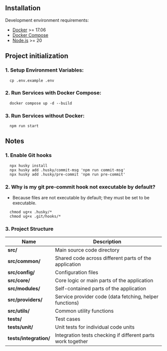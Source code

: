 ## Installation

Development environment requirements:
- [Docker](https://www.docker.com) >= 17.06
- [Docker Compose](https://docs.docker.com/compose/install/)
- [Node.js](https://nodejs.org/en/download/package-manager) >= 20

## Project initialization

### 1. Setup Environment Variables:
```shell
  cp .env.example .env
```
### 2. Run Services with Docker Compose:
```shell
  docker compose up -d --build
```

### 3. Run Services without Docker:
```shell
  npm run start
```

## Notes
### 1. Enable Git hooks

```shell
  npx husky install
  npx husky add .husky/commit-msg 'npm run commit-msg'
  npx husky add .husky/pre-commit 'npm run pre-commit'
```

### 2. Why is my git pre-commit hook not executable by default?

- Because files are not executable by default; they must be set to be executable.

```shell
  chmod ug+x .husky/*
  chmod ug+x .git/hooks/*
```

### 3. Project Structure

| Name                   | Description                                                 |
|------------------------|-------------------------------------------------------------|
| **src/**               | Main source code directory                                  |
| **src/common/**        | Shared code across different parts of the application       |
| **src/config/**        | Configuration files                                         |
| **src/core/**          | Core logic or main parts of the application                 |
| **src/modules/**       | Self-contained parts of the application                     |
| **src/providers/**     | Service provider code (data fetching, helper functions)     |
| **src/utils/**         | Common utility functions                                    |
| **tests/**             | Test cases                                                  |
| **tests/unit/**        | Unit tests for individual code units                        |
| **tests/integration/** | Integration tests checking if different parts work together |
